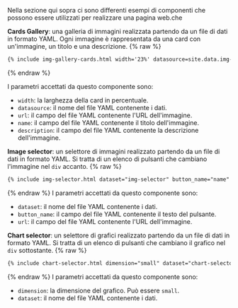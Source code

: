 Nella sezione qui sopra ci sono differenti esempi di componenti che possono essere utilizzati per realizzare una pagina web.che

**Cards Gallery**: una galleria di immagini realizzata partendo da un file di dati in formato YAML. Ogni immagine è rappresentata da una card con un'immagine, un titolo e una descrizione.
{% raw %}
```markdown
{% include img-gallery-cards.html width='23%' datasource=site.data.img-selector url='url' name='name' description='description' %}
```
{% endraw %}

I parametri accettati da questo componente sono:
- `width`: la larghezza della card in percentuale.
- `datasource`: il nome del file YAML contenente i dati.
- `url`: il campo del file YAML contenente l'URL dell'immagine.
- `name`: il campo del file YAML contenente il titolo dell'immagine.
- `description`: il campo del file YAML contenente la descrizione dell'immagine.

**Image selector**: un selettore di immagini realizzato partendo da un file di dati in formato YAML. Si tratta di un elenco di pulsanti che cambiano l'immagine nel `div` accanto.
{% raw %}
```markdown
{% include img-selector.html dataset="img-selector" button_name="name" url="url" %}
```
{% endraw %}
I parametri accettati da questo componente sono:
- `dataset`: il nome del file YAML contenente i dati.
- `button_name`: il campo del file YAML contenente il testo del pulsante.
- `url`: il campo del file YAML contenente l'URL dell'immagine.

**Chart selector**: un selettore di grafici realizzato partendo da un file di dati in formato YAML. Si tratta di un elenco di pulsanti che cambiano il grafico nel `div` sottostante.
{% raw %}
```markdown
{% include chart-selector.html dimension="small" dataset="chart-selector" %}
```
{% endraw %}
I parametri accettati da questo componente sono:
- `dimension`: la dimensione del grafico. Può essere `small`.
- `dataset`: il nome del file YAML contenente i dati.
